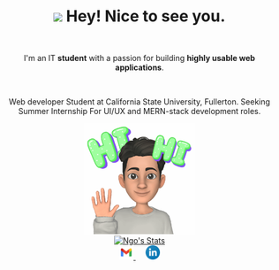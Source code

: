 <div align="center">
<h1><img src="https://emojis.slackmojis.com/emojis/images/1531849430/4246/blob-sunglasses.gif?1531849430" width="30"/> Hey! Nice to see you.</h1>

<br>

<p> I'm an IT <strong>student</strong> with a passion for building <strong>highly usable web applications</strong>.</p>
<br>
<p>Web developer Student at California State University, Fullerton. Seeking Summer Internship For UI/UX and MERN-stack development roles. <p>
<img src="./img/MyEmoji_20210609_052518_3351.gif" width="200px" height ="200px">

<br>

  <a href="https://github.com/ngotuan1994" class="rich-diff-level-one">
    <img src="https://github-readme-stats.vercel.app/api?username=ngotuan1994&icon_color=586069&text_color=586069&bg_color=fff&line_height=30&hide_title=true&title_color=0366d6" alt="Ngo's Stats" >
  </a>

<br>

 
  <a href="mailto:ngotuan911@gmail.com">
    <img src="./img/gmail.svg" width="26px"/>
  </a>
  &emsp;
  <a href=" www.linkedin.com/in/tuanngo1994">
    <img src="./img/linkedin.svg" width="26px"/>
  </a>
<br>
</div>

